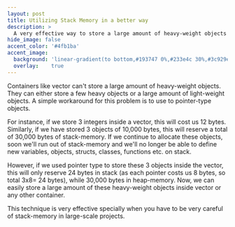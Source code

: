 ```yaml
---
layout: post
title: Utilizing Stack Memory in a better way
description: >
  A very effective way to store a large amount of heavy-weight objects inside containers in C++.
hide_image: false
accent_color: '#4fb1ba'
accent_image:
  background: 'linear-gradient(to bottom,#193747 0%,#233e4c 30%,#3c929e 50%,#d5d5d4 70%,#cdccc8 100%)'
  overlay:    true
---
```


Containers like vector can't store a large amount of heavy-weight objects. They can either store a few heavy objects or a large amount of light-weight objects. A simple workaround for this problem is to use to pointer-type objects.

For instance, if we store 3 integers inside a vector, this will cost us 12 bytes. Similarly, if we have stored 3 objects of 10,000 bytes, this will reserve a total of 30,000 bytes of stack-memory.
If we continue to allocate these objects, soon we'll run out of stack-memory and we'll no longer be able to define new variables, objects, structs, classes, functions etc. on stack.

However, if we used pointer type to store these 3 objects inside the vector, this will only reserve 24 bytes in stack (as each pointer costs us 8 bytes, so total 3x8= 24 bytes), while 30,000 bytes in heap-memory. Now, we can easily store a large amount of these heavy-weight objects inside vector or any other container.

This technique is very effective specially when you have to be very careful of stack-memory in large-scale projects.
